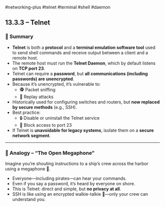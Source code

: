 #networking-plus #telnet #terminal #shell #daemon 

## 13.3.3 – Telnet

### 📜 Summary
- **Telnet** is both a **protocol** and a **terminal emulation software tool** used to send shell commands and receive output between a client and a remote host.
- The remote host must run the **Telnet Daemon**, which by default listens on **TCP port 23**.
- Telnet can require a **password**, but **all communications (including passwords) are unencrypted**.
- Because it’s unencrypted, it’s vulnerable to:
  - 🕵 Packet sniffing
  - 🔁 Replay attacks
- Historically used for configuring switches and routers, but **now replaced by secure methods** (e.g., SSH).
- Best practice:
  - 🔒 Disable or uninstall the Telnet service
  - 🚫 Block access to port 23
- If Telnet is **unavoidable for legacy systems**, isolate them on a **secure network segment**.

---

### 🚢 Analogy – “The Open Megaphone”
Imagine you’re shouting instructions to a ship’s crew across the harbor using a megaphone 📢.
- Everyone—including pirates—can hear your commands.
- Even if you say a password, it’s heard by everyone on shore.
- This is Telnet: direct and simple, but **no privacy at all**.
- SSH is like using an encrypted walkie-talkie 📡—only your crew can understand you.
